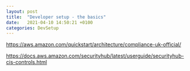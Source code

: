 ```yaml
---
layout: post
title:  "Developer setup - the basics"
date:   2021-04-10 14:50:21 +0100
categories: DevSetup
---
```


https://aws.amazon.com/quickstart/architecture/compliance-uk-official/

https://docs.aws.amazon.com/securityhub/latest/userguide/securityhub-cis-controls.html
